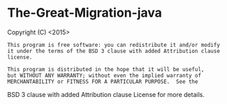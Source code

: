 # The-Great-Migration-java

Copyright (C) <2015>  <Jason Lewis>
  
    This program is free software: you can redistribute it and/or modify
    it under the terms of the BSD 3 clause with added Attribution clause license.

    This program is distributed in the hope that it will be useful,
    but WITHOUT ANY WARRANTY; without even the implied warranty of
    MERCHANTABILITY or FITNESS FOR A PARTICULAR PURPOSE.  See the
   BSD 3 clause with added Attribution clause License for more details.
   
   
